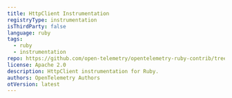 ```yaml
---
title: HttpClient Instrumentation
registryType: instrumentation
isThirdParty: false
language: ruby
tags:
  - ruby
  - instrumentation
repo: https://github.com/open-telemetry/opentelemetry-ruby-contrib/tree/main/instrumentation/http_client
license: Apache 2.0
description: HttpClient instrumentation for Ruby.
authors: OpenTelemetry Authors
otVersion: latest
---
```

